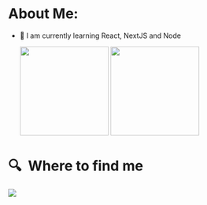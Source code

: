 # About Me:

      
- 🚀 I am currently learning React, NextJS and Node

  <img height="180em" src="https://github-readme-stats.vercel.app/api?username=RenanRSilva&show_icons=true&theme=dracula&include_all_commits=true&count_private=true"/>
  <img height="180em" src="https://github-readme-stats.vercel.app/api/top-langs/?username=RenanRSilva&layout=compact&langs_count=16&theme=dracula"/>


# 🔍  Where to find me
[<img src="https://img.shields.io/badge/linkedin-%230077B5.svg?&style=for-the-badge&logo=linkedin&logoColor=white" />](https://www.linkedin.com/in/renan-rambul-7551a9206/)



